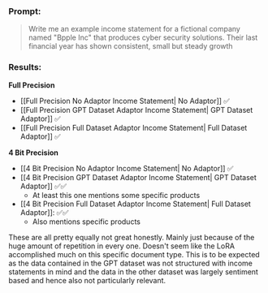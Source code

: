 ### Prompt: 
> Write me an example income statement for a fictional company named "Bpple Inc" that produces cyber security solutions. Their last financial year has shown consistent, small but steady growth

### Results:
**Full Precision**
- [[Full Precision No Adaptor Income Statement| No Adaptor]] ✅
- [[Full Precision GPT Dataset Adaptor Income Statement| GPT Dataset Adaptor]] ✅
- [[Full Precision Full Dataset Adaptor Income Statement| Full Dataset Adaptor]] ✅

**4 Bit Precision**
- [[4 Bit Precision No Adaptor Income Statement| No Adaptor]] ✅
- [[4 Bit Precision GPT Dataset Adaptor Income Statement| GPT Dataset Adaptor]] ✅✅
	- At least this one mentions some specific products 
- [[4 Bit Precision Full Dataset Adaptor Income Statement| Full Dataset Adaptor]]: ✅✅
	- Also mentions specific products

These are all pretty equally not great honestly. Mainly just because of the huge amount of repetition in every one. Doesn't seem like the LoRA accomplished much on this specific document type. This is to be expected as the data contained in the GPT dataset was not structured with income statements in mind and the data in the other dataset was largely sentiment based and hence also not particularly relevant. 


